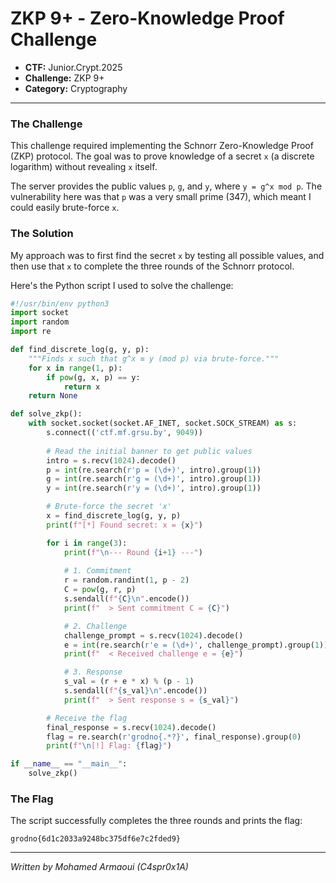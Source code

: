 # ZKP 9+ - Zero-Knowledge Proof Challenge

*   **CTF:** Junior.Crypt.2025
*   **Challenge:** ZKP 9+
*   **Category:** Cryptography

---

### The Challenge

This challenge required implementing the Schnorr Zero-Knowledge Proof (ZKP) protocol. The goal was to prove knowledge of a secret `x` (a discrete logarithm) without revealing `x` itself.

The server provides the public values `p`, `g`, and `y`, where `y = g^x mod p`. The vulnerability here was that `p` was a very small prime (347), which meant I could easily brute-force `x`.

### The Solution

My approach was to first find the secret `x` by testing all possible values, and then use that `x` to complete the three rounds of the Schnorr protocol.

Here's the Python script I used to solve the challenge:

```python
#!/usr/bin/env python3
import socket
import random
import re

def find_discrete_log(g, y, p):
    """Finds x such that g^x ≡ y (mod p) via brute-force."""
    for x in range(1, p):
        if pow(g, x, p) == y:
            return x
    return None

def solve_zkp():
    with socket.socket(socket.AF_INET, socket.SOCK_STREAM) as s:
        s.connect(('ctf.mf.grsu.by', 9049))
        
        # Read the initial banner to get public values
        intro = s.recv(1024).decode()
        p = int(re.search(r'p = (\d+)', intro).group(1))
        g = int(re.search(r'g = (\d+)', intro).group(1))
        y = int(re.search(r'y = (\d+)', intro).group(1))

        # Brute-force the secret 'x'
        x = find_discrete_log(g, y, p)
        print(f"[*] Found secret: x = {x}")

        for i in range(3):
            print(f"\n--- Round {i+1} ---")
            
            # 1. Commitment
            r = random.randint(1, p - 2)
            C = pow(g, r, p)
            s.sendall(f"{C}\n".encode())
            print(f"  > Sent commitment C = {C}")

            # 2. Challenge
            challenge_prompt = s.recv(1024).decode()
            e = int(re.search(r'e = (\d+)', challenge_prompt).group(1))
            print(f"  < Received challenge e = {e}")

            # 3. Response
            s_val = (r + e * x) % (p - 1)
            s.sendall(f"{s_val}\n".encode())
            print(f"  > Sent response s = {s_val}")

        # Receive the flag
        final_response = s.recv(1024).decode()
        flag = re.search(r'grodno{.*?}', final_response).group(0)
        print(f"\n[!] Flag: {flag}")

if __name__ == "__main__":
    solve_zkp()

```

### The Flag

The script successfully completes the three rounds and prints the flag:

```
grodno{6d1c2033a9248bc375df6e7c2fded9}
```

---

*Written by Mohamed Armaoui (C4spr0x1A)*
